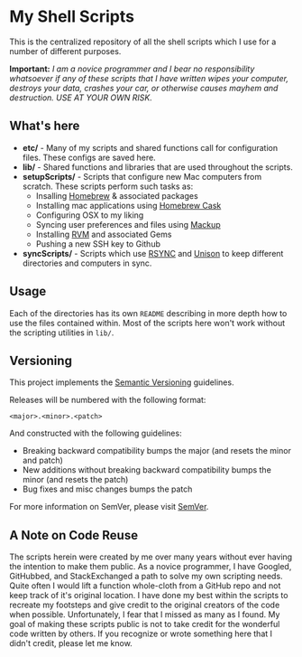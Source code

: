 # My Shell Scripts
This is the centralized repository of all the shell scripts which I use for a number of different purposes.

**Important:**  *I am a novice programmer and I bear no responsibility whatsoever if any of these scripts that I have written wipes your computer, destroys your data, crashes your car, or otherwise causes mayhem and destruction.  USE AT YOUR OWN RISK.*

## What's here

* **etc/** - Many of my scripts and shared functions call for configuration files.  These configs are saved here.
* **lib/** - Shared functions and libraries that are used throughout the scripts.
* **setupScripts/** - Scripts that configure new Mac computers from scratch.  These scripts perform such tasks as:
	* Insalling [Homebrew][1] & associated packages
	* Installing mac applications using [Homebrew Cask][2]
	* Configuring OSX to my liking
	* Syncing user preferences and files using [Mackup][3]
	* Installing [RVM][4] and associated Gems
	* Pushing a new SSH key to Github
* **syncScripts/** - Scripts which use [RSYNC][5] and [Unison][6] to keep different directories and computers in sync. 

## Usage
Each of the directories has its own `README` describing in more depth how to use the files contained within.  Most of the scripts here won't work without the scripting utilities in `lib/`.

## Versioning

This project implements the [Semantic Versioning][7] guidelines.

Releases will be numbered with the following format:

`<major>.<minor>.<patch>`

And constructed with the following guidelines:

* Breaking backward compatibility bumps the major (and resets the minor and patch)
* New additions without breaking backward compatibility bumps the minor (and resets the patch)
* Bug fixes and misc changes bumps the patch

For more information on SemVer, please visit [SemVer][7].

## A Note on Code Reuse
The scripts herein were created by me over many years without ever having the intention to make them public.  As a novice programmer, I have Googled, GitHubbed, and StackExchanged a path to solve my own scripting needs.  Quite often I would lift a function whole-cloth from a GitHub repo and not keep track of it's original location.  I have done my best within the scripts to recreate my footsteps and give credit to the original creators of the code when possible.  Unfortunately, I fear that I missed as many as I found.  My goal of making these scripts public is not to take credit for the wonderful code written by others.  If you recognize or wrote something here that I didn't credit, please let me know.

[1]: http://brew.sh
[2]: http://caskroom.io
[3]: https://github.com/lra/mackup
[4]: https://rvm.io
[5]: http://en.wikipedia.org/wiki/Rsync
[6]: http://www.cis.upenn.edu/~bcpierce/unison/
[7]: http://semver.org
[8]: http://www.controlplaneapp.com/
